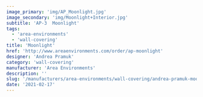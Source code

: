 ```yaml
---
image_primary: 'img/AP_Moonlight.jpg'
image_secondary: 'img/Moonlight+Interior.jpg'
subtitle: 'AP-3  Moonlight'
tags:
  - 'area-environments'
  - 'wall-covering'
title: 'Moonlight'
href: 'http://www.areaenvironments.com/order/ap-moonlight'
designer: 'Andrea Pramuk'
category: 'wall-covering'
manufacturer: 'Area Environments'
description: ''
slug: '/manufacturers/area-environments/wall-covering/andrea-pramuk-moonlight'
date: '2021-02-17'
---
```

